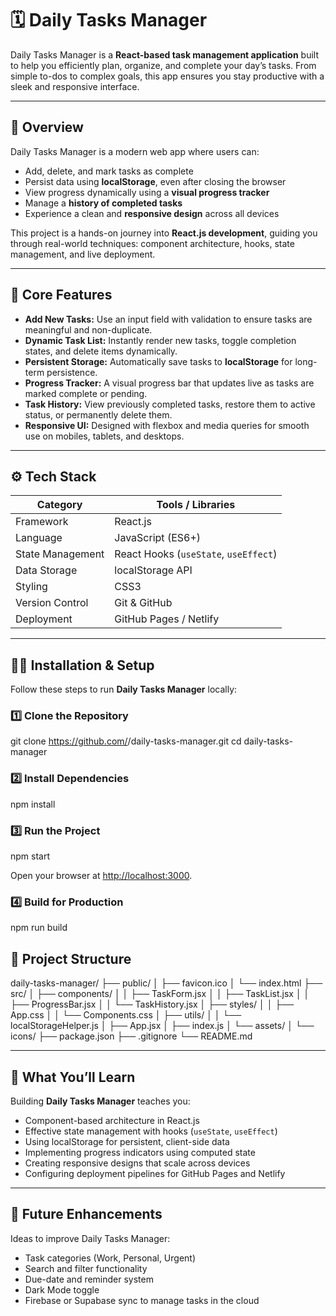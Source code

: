 # 🗓️ Daily Tasks Manager

Daily Tasks Manager is a **React-based task management application** built to help you efficiently plan, organize, and complete your day’s tasks. From simple to-dos to complex goals, this app ensures you stay productive with a sleek and responsive interface.

---

## 🚀 Overview

Daily Tasks Manager is a modern web app where users can:
- Add, delete, and mark tasks as complete  
- Persist data using **localStorage**, even after closing the browser  
- View progress dynamically using a **visual progress tracker**  
- Manage a **history of completed tasks**  
- Experience a clean and **responsive design** across all devices  

This project is a hands-on journey into **React.js development**, guiding you through real-world techniques: component architecture, hooks, state management, and live deployment.

---

## 🧩 Core Features

- **Add New Tasks:** Use an input field with validation to ensure tasks are meaningful and non-duplicate.  
- **Dynamic Task List:** Instantly render new tasks, toggle completion states, and delete items dynamically.  
- **Persistent Storage:** Automatically save tasks to **localStorage** for long-term persistence.  
- **Progress Tracker:** A visual progress bar that updates live as tasks are marked complete or pending.  
- **Task History:** View previously completed tasks, restore them to active status, or permanently delete them.  
- **Responsive UI:** Designed with flexbox and media queries for smooth use on mobiles, tablets, and desktops.

---

## ⚙️ Tech Stack

| Category        | Tools / Libraries          |
|-----------------|----------------------------|
| Framework       | React.js                   |
| Language        | JavaScript (ES6+)          |
| State Management| React Hooks (`useState`, `useEffect`) |
| Data Storage    | localStorage API           |
| Styling         | CSS3                       |
| Version Control | Git & GitHub               |
| Deployment      | GitHub Pages / Netlify     |

---

## 🧑‍💻 Installation & Setup

Follow these steps to run **Daily Tasks Manager** locally:

### 1️⃣ Clone the Repository

git clone https://github.com/<your-username>/daily-tasks-manager.git
cd daily-tasks-manager

### 2️⃣ Install Dependencies

npm install

### 3️⃣ Run the Project

npm start

Open your browser at [http://localhost:3000](http://localhost:3000).

### 4️⃣ Build for Production

npm run build

## 📁 Project Structure

daily-tasks-manager/
├── public/
│ ├── favicon.ico
│ └── index.html
├── src/
│ ├── components/
│ │ ├── TaskForm.jsx
│ │ ├── TaskList.jsx
│ │ ├── ProgressBar.jsx
│ │ └── TaskHistory.jsx
│ ├── styles/
│ │ ├── App.css
│ │ └── Components.css
│ ├── utils/
│ │ └── localStorageHelper.js
│ ├── App.jsx
│ ├── index.js
│ └── assets/
│ └── icons/
├── package.json
├── .gitignore
└── README.md

---

## 🧠 What You’ll Learn

Building **Daily Tasks Manager** teaches you:
- Component-based architecture in React.js  
- Effective state management with hooks (`useState`, `useEffect`)  
- Using localStorage for persistent, client-side data  
- Implementing progress indicators using computed state  
- Creating responsive designs that scale across devices  
- Configuring deployment pipelines for GitHub Pages and Netlify  

---

## 🌟 Future Enhancements

Ideas to improve Daily Tasks Manager:
- Task categories (Work, Personal, Urgent)  
- Search and filter functionality  
- Due-date and reminder system  
- Dark Mode toggle  
- Firebase or Supabase sync to manage tasks in the cloud  
